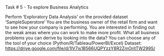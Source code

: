 Task # 5 - To explore Business
Analytics

Perform ‘Exploratory Data Analysis’ on the provided dataset
‘SampleSuperstore’
You are the business owner of the retail firm and want to see
how your company is performing. You are interested in finding
out the weak areas where you can work to make more profit.
What all business problems you can derive by looking into the
data? You can choose any of the tool of your choice
(Python/R/Tableau/PowerBI/Excel)
Dataset:
https://drive.google.com/file/d/1lV7is1B566UQPYzzY8R2ZmOritTW299S/
